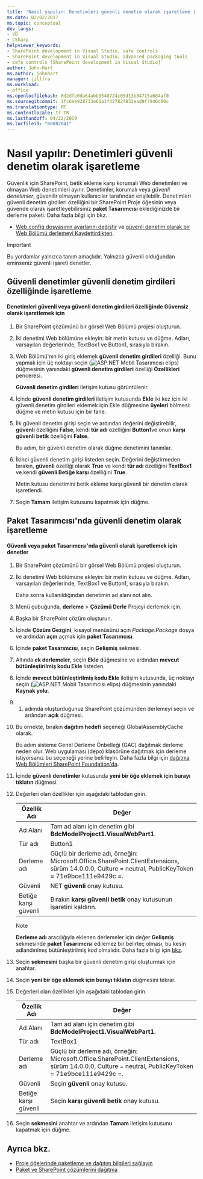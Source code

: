 ```yaml
---
title: 'Nasıl yapılır: Denetimleri güvenli denetim olarak işaretleme | Microsoft Docs'
ms.date: 02/02/2017
ms.topic: conceptual
dev_langs:
- VB
- CSharp
helpviewer_keywords:
- SharePoint development in Visual Studio, safe controls
- SharePoint development in Visual Studio, advanced packaging tools
- safe controls [SharePoint development in Visual Studio]
author: John-Hart
ms.author: johnhart
manager: jillfra
ms.workload:
- office
ms.openlocfilehash: 0d2dfe0da64abb9540724c05d13b84715a684af0
ms.sourcegitcommit: 1fc6ee928733e61a1f42782f832ead9f7946d00c
ms.translationtype: MT
ms.contentlocale: tr-TR
ms.lasthandoff: 04/22/2019
ms.locfileid: "60082041"
---
```

# <a name="how-to-mark-controls-as-safe-controls"></a>Nasıl yapılır: Denetimleri güvenli denetim olarak işaretleme
  Güvenlik için SharePoint, betik ekleme karşı korumalı Web denetimleri ve olmayan Web denetimleri ayırır. Denetimler, korumalı veya *güvenli denetimler*, güvenilir olmayan kullanıcılar tarafından erişilebilir. Denetimleri güvenli denetim girdileri özelliğini bir SharePoint Proje öğesinin veya güvende olarak işaretleyebilirsiniz **paket Tasarımcısı** eklediğinizde bir derleme paketi. Daha fazla bilgi için bkz.

- [Web.config dosyasının ayarlarını değiştir](http://go.microsoft.com/fwlink/?LinkId=178965) ve [güvenli denetim olarak bir Web Bölümü derlemeyi Kaydettirdikten](http://go.microsoft.com/fwlink/?LinkId=171013).

> [!IMPORTANT]
>  Bu yordamlar yalnızca tanım amaçlıdır. Yalnızca güvenli olduğundan eminseniz güvenli işareti denetler.

## <a name="marking-safe-controls-in-the-safe-control-entries-property"></a>Güvenli denetimler güvenli denetim girdileri özelliğinde işaretleme

#### <a name="to-mark-controls-as-safe-or-unsafe-in-the-safe-control-entries-property"></a>Denetimleri güvenli veya güvenli denetim girdileri özelliğinde Güvensiz olarak işaretlemek için

1. Bir SharePoint çözümünü bir görsel Web Bölümü projesi oluşturun.

2. İki denetimi Web bölümüne ekleyin: bir metin kutusu ve düğme. Adları, varsayılan değerlerinde, TextBox1 ve Button1, sırasıyla bırakın.

3. Web Bölümü'nın iki giriş eklemek **güvenli denetim girdileri** özelliği. Bunu yapmak için üç noktayı seçin (![ASP.NET Mobil Tasarımcısı elips](../sharepoint/media/mwellipsis.gif "ASP.NET Mobil Tasarımcısı elips")) düğmesinin yanındaki **güvenli denetim girdileri** özelliği **Özellikleri** penceresi.

     **Güvenli denetim girdileri** iletişim kutusu görüntülenir.

4. İçinde **güvenli denetim girdileri** iletişim kutusunda **Ekle** iki kez için iki güvenli denetim girdileri eklemek için Ekle düğmesine **üyeleri** bölmesi: düğme ve metin kutusu için bir tane.

5. İlk güvenli denetim girişi seçin ve ardından değerini değiştirebilir, **güvenli** özelliğini **False**, kendi **tür adı** özelliğini **Button1**ve onun **karşı güvenli betik** özelliğini **False**.

     Bu adım, bir güvenli denetim olarak düğme denetimini tanımlar.

6. İkinci güvenli denetim girişi listeden seçin. Değerini değiştirmeden bırakın, **güvenli** özelliği olarak **True** ve kendi **tür adı** özelliğini **TextBox1** ve kendi **güvenli Betiğe karşı** özelliğini **True**.

     Metin kutusu denetimini betik ekleme karşı güvenli bir denetim olarak işaretlendi.

7. Seçin **Tamam** iletişim kutusunu kapatmak için düğme.

## <a name="marking-safe-controls-in-the-package-designer"></a>Paket Tasarımcısı'nda güvenli denetim olarak işaretleme

#### <a name="to-mark-controls-as-safe-or-unsafe-in-the-package-designer"></a>Güvenli veya paket Tasarımcısı'nda güvenli olarak işaretlemek için denetler

1. Bir SharePoint çözümünü bir görsel Web Bölümü projesi oluşturun.

2. İki denetimi Web bölümüne ekleyin: bir metin kutusu ve düğme. Adları, varsayılan değerlerinde, TextBox1 ve Button1, sırasıyla bırakın.

     Daha sonra kullanıldığından denetimin ad alanı not alın.

3. Menü çubuğunda, **derleme** > **Çözümü Derle** Projeyi derlemek için.

4. Başka bir SharePoint çözüm oluşturun.

5. İçinde **Çözüm Gezgini**, kısayol menüsünü açın *Package.Package* dosya ve ardından **açın** açmak için **paket Tasarımcısı**.

6. İçinde **paket Tasarımcısı**, seçin **Gelişmiş** sekmesi.

7. Altında **ek derlemeler**, seçin **Ekle** düğmesine ve ardından **mevcut bütünleştirilmiş kodu Ekle** listeden.

8. İçinde **mevcut bütünleştirilmiş kodu Ekle** iletişim kutusunda, üç noktayı seçin (![ASP.NET Mobil Tasarımcısı elips](../sharepoint/media/mwellipsis.gif "ASP.NET Mobil Tasarımcısı elips")) düğmesinin yanındaki  **Kaynak yolu**.

9. 1. adımda oluşturduğunuz SharePoint çözümünden derlemeyi seçin ve ardından **açık** düğmesi.

10. Bu örnekte, bırakın **dağıtım hedefi** seçeneği GlobalAssemblyCache olarak.

     Bu adım sisteme Genel Derleme Önbelleği (GAC) dağıtmak derleme neden olur. Web uygulaması (depo) klasörüne dağıtmak için derleme istiyorsanız bu seçeneği yerine belirleyin. Daha fazla bilgi için [dağıtma Web Bölümleri SharePoint Foundation'da](http://go.microsoft.com/fwlink/?LinkId=177509).

11. İçinde **güvenli denetimler** kutusunda **yeni bir öğe eklemek için burayı tıklatın** düğmesi.

12. Değerleri olan özellikler için aşağıdaki tablodan girin.

    |Özellik Adı|Değer|
    |-------------------|-----------|
    |Ad Alanı|Tam ad alanı için denetim gibi **BdcModelProject1.VisualWebPart1**.|
    |Tür adı|Button1|
    |Derleme adı|Güçlü bir derleme adı, örneğin: Microsoft.Office.SharePoint.ClientExtensions, sürüm 14.0.0.0, Culture = neutral, PublicKeyToken = 71e9bce111e9429c =.|
    |Güvenli|NET **güvenli** onay kutusu.|
    |Betiğe karşı güvenli|Bırakın **karşı güvenli betik** onay kutusunun işaretini kaldırın.|

    > [!NOTE]
    >  **Derleme adı** aracılığıyla eklenen derlemeler için değer **Gelişmiş** sekmesinde **paket Tasarımcısı** edilemez bir belirteç olması, bu kesin adlandırılmış bütünleştirilmiş kod olmalıdır. Daha fazla bilgi için [bkz](http://go.microsoft.com/fwlink/?LinkId=177513).

13. Seçin **sekmesini** başka bir güvenli denetim girişi oluşturmak için anahtar.

14. Seçin **yeni bir öğe eklemek için burayı tıklatın** düğmesini tekrar.

15. Değerleri olan özellikler için aşağıdaki tablodan girin.

    |Özellik Adı|Değer|
    |-------------------|-----------|
    |Ad Alanı|Tam ad alanı için denetim gibi **BdcModelProject1.VisualWebPart1**.|
    |Tür adı|TextBox1|
    |Derleme adı|Güçlü bir derleme adı, örneğin: Microsoft.Office.SharePoint.ClientExtensions, sürüm 14.0.0.0, Culture = neutral, PublicKeyToken = 71e9bce111e9429c =.|
    |Güvenli|Seçin **güvenli** onay kutusu.|
    |Betiğe karşı güvenli|Seçin **karşı güvenli betik** onay kutusu.|

16. Seçin **sekmesini** anahtar ve ardından **Tamam** iletişim kutusunu kapatmak için düğme.

## <a name="see-also"></a>Ayrıca bkz.
- [Proje öğelerinde paketleme ve dağıtım bilgileri sağlayın](../sharepoint/providing-packaging-and-deployment-information-in-project-items.md)
- [Paket ve SharePoint çözümlerini dağıtma](../sharepoint/packaging-and-deploying-sharepoint-solutions.md)
